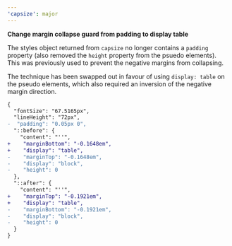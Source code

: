 ```yaml
---
'capsize': major
---
```


**Change margin collapse guard from padding to display table**

The styles object returned from `capsize` no longer contains a `padding` property (also removed the `height` property from the psuedo elements). This was previously used to prevent the negative margins from collapsing.

The technique has been swapped out in favour of using `display: table` on the pseudo elements, which also required an inversion of the negative margin direction.

```diff
{
  "fontSize": "67.5165px",
  "lineHeight": "72px",
-  "padding": "0.05px 0",
  "::before": {
    "content": "''",
+    "marginBottom": "-0.1648em",
+    "display": "table",
-    "marginTop": "-0.1648em",
-    "display": "block",
-    "height": 0
  },
  "::after": {
    "content": "''",
+    "marginTop": "-0.1921em",
+    "display": "table",
-    "marginBottom": "-0.1921em",
-    "display": "block",
-    "height": 0
  }
}
```